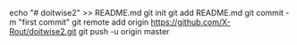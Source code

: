 echo "# doitwise2" >> README.md
git init
git add README.md
git commit -m "first commit"
git remote add origin https://github.com/X-Rout/doitwise2.git
git push -u origin master
